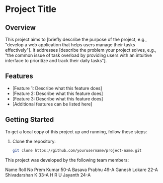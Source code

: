 # Project Title

## Overview
This project aims to [briefly describe the purpose of the project, e.g., "develop a web application that helps users manage their tasks effectively"]. It addresses [describe the problem your project solves, e.g., "the common issue of task overload by providing users with an intuitive interface to prioritize and track their daily tasks"].

## Features
- [Feature 1: Describe what this feature does]
- [Feature 2: Describe what this feature does]
- [Feature 3: Describe what this feature does]
- [Additional features can be listed here]

## Getting Started
To get a local copy of this project up and running, follow these steps:

1. Clone the repository:
   ```bash
   git clone https://github.com/yourusername/project-name.git

This project was developed by the following team members:

Name	               Roll No
Prem Kumar	          50-A
Basava Prabhu	        49-A
Ganesh Lokare	        22-A
Shivadarshan K      	33-A
H R U Jayanth	        24-A
